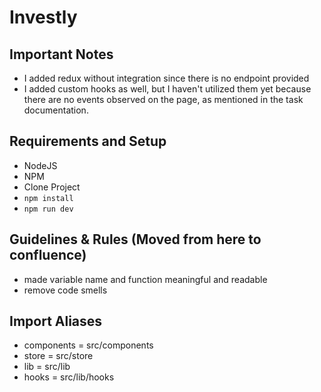 # Investly #

## Important Notes 
- I added redux without integration since there is no endpoint provided
- I added custom hooks as well, but I haven't utilized them yet because there are no events observed on the page, as mentioned in the task documentation.


## Requirements and Setup ##
- NodeJS
- NPM
- Clone Project
- ```npm install```
- ```npm run dev```

## Guidelines & Rules (Moved from here to confluence)
- made variable name and function meaningful and readable
- remove code smells

## Import Aliases
- components = src/components
- store      = src/store
- lib        = src/lib
- hooks      = src/lib/hooks
